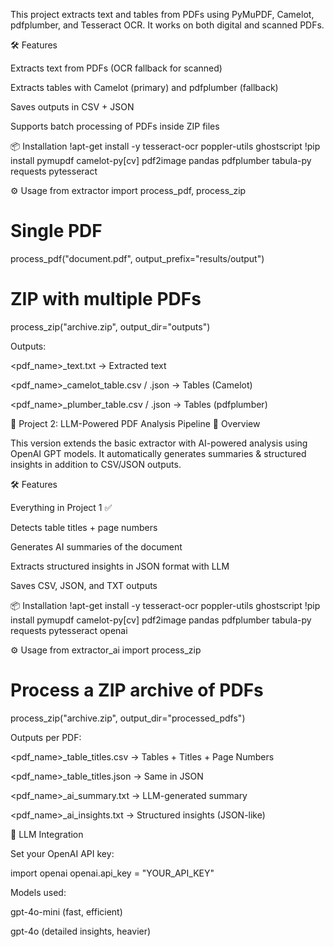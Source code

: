 This project extracts text and tables from PDFs using PyMuPDF, Camelot, pdfplumber, and Tesseract OCR.
It works on both digital and scanned PDFs.

🛠️ Features

Extracts text from PDFs (OCR fallback for scanned)

Extracts tables with Camelot (primary) and pdfplumber (fallback)

Saves outputs in CSV + JSON

Supports batch processing of PDFs inside ZIP files

📦 Installation
!apt-get install -y tesseract-ocr poppler-utils ghostscript
!pip install pymupdf camelot-py[cv] pdf2image pandas pdfplumber tabula-py requests pytesseract

⚙️ Usage
from extractor import process_pdf, process_zip

# Single PDF
process_pdf("document.pdf", output_prefix="results/output")

# ZIP with multiple PDFs
process_zip("archive.zip", output_dir="outputs")


Outputs:

<pdf_name>_text.txt → Extracted text

<pdf_name>_camelot_table.csv / .json → Tables (Camelot)

<pdf_name>_plumber_table.csv / .json → Tables (pdfplumber)

🔹 Project 2: LLM-Powered PDF Analysis Pipeline
🚀 Overview

This version extends the basic extractor with AI-powered analysis using OpenAI GPT models.
It automatically generates summaries & structured insights in addition to CSV/JSON outputs.

🛠️ Features

Everything in Project 1 ✅

Detects table titles + page numbers

Generates AI summaries of the document

Extracts structured insights in JSON format with LLM

Saves CSV, JSON, and TXT outputs

📦 Installation
!apt-get install -y tesseract-ocr poppler-utils ghostscript
!pip install pymupdf camelot-py[cv] pdf2image pandas pdfplumber tabula-py requests pytesseract openai

⚙️ Usage
from extractor_ai import process_zip

# Process a ZIP archive of PDFs
process_zip("archive.zip", output_dir="processed_pdfs")


Outputs per PDF:

<pdf_name>_table_titles.csv → Tables + Titles + Page Numbers

<pdf_name>_table_titles.json → Same in JSON

<pdf_name>_ai_summary.txt → LLM-generated summary

<pdf_name>_ai_insights.txt → Structured insights (JSON-like)

🧠 LLM Integration

Set your OpenAI API key:

import openai
openai.api_key = "YOUR_API_KEY"


Models used:

gpt-4o-mini (fast, efficient)

gpt-4o (detailed insights, heavier)
